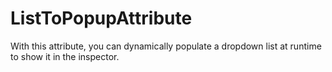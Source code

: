 # ListToPopupAttribute
With this attribute, you can dynamically populate a dropdown list at runtime to show it in the inspector.
